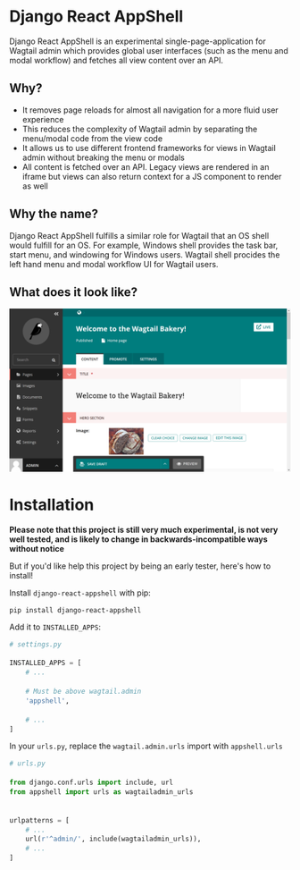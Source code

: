 # Django React AppShell

Django React AppShell is an experimental single-page-application for Wagtail admin which provides global user interfaces (such as the menu and modal workflow) and fetches all view content over an API.

## Why?

 - It removes page reloads for almost all navigation for a more fluid user experience
 - This reduces the complexity of Wagtail admin by separating the menu/modal code from the view code
 - It allows us to use different frontend frameworks for views in Wagtail admin without breaking the menu or modals
 - All content is fetched over an API. Legacy views are rendered in an iframe but views can also return context for a JS component to render as well

## Why the name?

Django React AppShell fulfills a similar role for Wagtail that an OS shell would fulfill for an OS.
For example, Windows shell provides the task bar, start menu, and windowing for Windows users.
Wagtail shell procides the left hand menu and modal workflow UI for Wagtail users.

## What does it look like?

![Django React AppShell Expanded](/screenshots/expanded.png)

# Installation

**Please note that this project is still very much experimental, is not very well tested, and is likely to change in backwards-incompatible ways without notice**

But if you'd like help this project by being an early tester, here's how to install!

Install ``django-react-appshell`` with pip:

    pip install django-react-appshell


Add it to ``INSTALLED_APPS``:

```python
# settings.py

INSTALLED_APPS = [
    # ...

    # Must be above wagtail.admin
    'appshell',

    # ...
]

```

In your ``urls.py``, replace the ``wagtail.admin.urls`` import with ``appshell.urls``

```python
# urls.py

from django.conf.urls import include, url
from appshell import urls as wagtailadmin_urls


urlpatterns = [
    # ...
    url(r'^admin/', include(wagtailadmin_urls)),
    # ...
]
```
